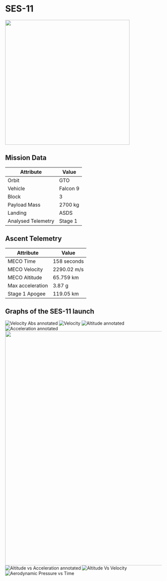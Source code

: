# SES-11

<img src="https://i.imgur.com/03gonKW.png" width=400px>

## Mission Data

| Attribute | Value |
| ------------- | ------------- |
| Orbit | GTO  |
| Vehicle | Falcon 9  |
| Block | 3  |
| Payload Mass | 2700 kg |
| Landing | ASDS |
| Analysed Telemetry| Stage 1 |




## Ascent Telemetry

| Attribute | Value |
| ------------- | ------------- |
| MECO Time | 158 seconds |
| MECO Velocity | 2290.02 m/s |
| MECO Altitude | 65.759 km |
| Max acceleration | 3.87 g|
| Stage 1 Apogee | 119.05 km |





## Graphs of the SES-11 launch

![Velocity Abs annotated](https://github.com/shahar603/Telemetry-Data/blob/master/SES-11/Graphs/Velocity%20Abs%20annotated.png)
![Velocity](https://github.com/shahar603/Telemetry-Data/blob/master/SES-11/Graphs/Velocity.png)
![Altitude annotated](https://github.com/shahar603/Telemetry-Data/blob/master/SES-11/Graphs/Altitude%20annotated.png)
![Acceleration annotated](https://github.com/shahar603/Telemetry-Data/blob/master/SES-11/Graphs/Acceleration%20annotated.png)
<img src=https://github.com/shahar603/Telemetry-Data/blob/master/SES-11/Graphs/Flight%20Trajectory.png height=750px>
![Altitude vs Acceleration annotated](https://github.com/shahar603/Telemetry-Data/blob/master/SES-11/Graphs/Altitude%20vs%20Acceleration%20annotated.png)
![Altitude Vs Velocity](https://github.com/shahar603/Telemetry-Data/blob/master/SES-11/Graphs/Altitude%20Vs%20Velocity.png)
![Aerodynamic Pressure vs Time](https://github.com/shahar603/Telemetry-Data/blob/master/SES-11/Graphs/Aerodynamic%20Pressure.png)
